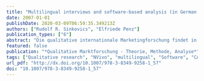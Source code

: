 ```yaml
---
title: "Multilingual interviews and software-based analysis (in German: Mehrsprachige Interviews und softwaregestützte Analyse - Problemlösungen und Implementierung mit NVivo7)"
date: 2007-01-01
publishDate: 2020-03-09T06:59:35.349213Z
authors: ["Rudolf R. Sinkovics", "Elfriede Penz"]
publication_types: ["6"]
abstract: "Die qualitative internationale Marketingforschung findet in zunehmendem Maße Zuspruch in der betrieblichen Praxis. Über die Bedeutung der Sprache im Kontext der Fragebogengestaltung und auch der länderübergreifenden Datenerhebung wurde bereits viel publiziert (Brislin 1970, Piekkari/Welch 2004, Pike 1966). Allerdings wurde die Praxis der qualitativen Datenerhebung und Analyse mehrsprachiger Forschungsprojekte bislang nur in unzureichendem Maße vor dem Hintergrund neuartiger softwaregestützter Verfahren besprochen. Dieser Artikel nähert sich dem Themenfeld Mehrsprachigkeit bei Interviews und softwaregestützte Analyse auf die folgende Weise an: Zunächst wird die Problemstellung definiert, anschliessend die Bedeutung der Sprache im multinationalen Management und in der internationalen Forschung erörtert. In diesem Zusammenhang werden auch Konzepte der Datenäquivalenz im Kontext qualitativer Expertinneninterviews erläutert. Im Abschnitt \"softwaregestützte Lösungsansätze\" wird auf operative Themenfelder unter Benutzung des Softwaretools NVivo 7 (Richards 2002) exemplarisch eingegangen."
featured: false
publication: "*Qualitative Marktforschung - Theorie, Methode, Analyse*"
tags: ["Qualitative research", "NVivo", "multilingual", "Software", "CAQDAS"]
url_pdf: "http://dx.doi.org/10.1007/978-3-8349-9258-1_57"
doi: "10.1007/978-3-8349-9258-1_57"
---
```


